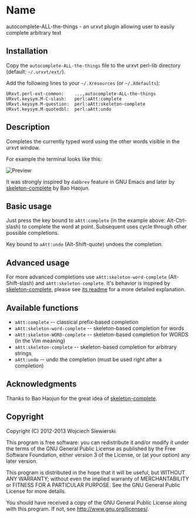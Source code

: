 Name
====

autocomplete-ALL-the-things - an urxvt plugin allowing user to easily complete arbitrary text

Installation
------------

Copy the `autocomplete-ALL-the-things` file to the urxvt perl-lib directory
(default: `~/.urxvt/ext/`).

Add the following lines to your `~/.Xresources` (or `~/.Xdefaults`):

```
URxvt.perl-ext-common:    ...,autocomplete-ALL-the-things
URxvt.keysym.M-C-slash:   perl:aAtt:complete
URxvt.keysym.M-question:  perl:aAtt:skeleton-complete
URxvt.keysym.M-quotedbl:  perl:aAtt:undo
```

Description
-----------

Completes the currently typed word using the other words visible in the urxvt window.

For example the terminal looks like this:

![Preview](https://cloud.githubusercontent.com/assets/674812/3480320/3bd2e726-035f-11e4-9e64-db599724c931.gif)

It was strongly inspired by `dabbrev` feature in GNU Emacs and later by
[skeleton-complete](https://github.com/baohaojun/skeleton-complete) by Bao
Haojun.

Basic usage
-----------

Just press the key bound to `aAtt:complete` (in the example above:
Alt-Ctrl-slash) to complete the word at point. Subsequent uses cycle through
other possible completions.

Key bound to `aAtt:undo` (Alt-Shift-quote) undoes the completion.

Advanced usage
--------------

For more advanced completions use `aAtt:skeleton-word-complete`
(Alt-Shift-slash) and `aAtt:skeleton-complete`. It's behavior is inspired by
[skeleton-complete](https://github.com/baohaojun/skeleton-complete), please see
[its readme](http://baohaojun.github.io/skeleton-complete.html) for a more
detailed explanation.

Available functions
-------------------

* `aAtt:complete` -- classical prefix-based completion
* `aAtt:skeleton-word-complete` -- skeleton-based completion for words
* `aAtt:skeleton-WORD-complete` -- skeleton-based completion for WORDS (in the Vim meaning)
* `aAtt:skeleton-complete` -- skeleton-based completion for arbitrary strings
* `aAtt:undo` -- undo the completion (must be used right after a completion)

Acknowledgments
---------------

Thanks to Bao Haojun for the great idea of [skeleton-complete](https://github.com/baohaojun/skeleton-complete).

Copyright
---------

Copyright (C) 2012-2013  Wojciech Siewierski

This program is free software: you can redistribute it and/or modify
it under the terms of the GNU General Public License as published by
the Free Software Foundation, either version 3 of the License, or
(at your option) any later version.

This program is distributed in the hope that it will be useful,
but WITHOUT ANY WARRANTY; without even the implied warranty of
MERCHANTABILITY or FITNESS FOR A PARTICULAR PURPOSE.  See the
GNU General Public License for more details.

You should have received a copy of the GNU General Public License
along with this program.  If not, see <http://www.gnu.org/licenses/>.
